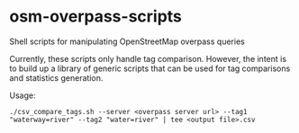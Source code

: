 # osm-overpass-scripts
Shell scripts for manipulating OpenStreetMap overpass queries

Currently, these scripts only handle tag comparison.  However, the intent is to build up a library of generic scripts that can be used for tag comparisons and statistics generation.

Usage:

	./csv_compare_tags.sh --server <overpass server url> --tag1 "waterway=river" --tag2 "water=river" | tee <output file>.csv
